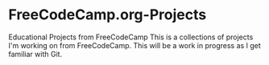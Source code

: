 # FreeCodeCamp.org-Projects
Educational Projects from FreeCodeCamp
This is a collections of projects I'm working on from FreeCodeCamp.
This will be a work in progress as I get familiar with Git.
